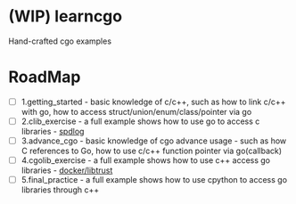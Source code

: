 # (WIP) learncgo
Hand-crafted cgo examples


# RoadMap
- [ ] 1.getting_started - basic knowledge of c/c++, such as how to link c/c++ with go, how to access struct/union/enum/class/pointer via go
- [ ] 2.clib_exercise - a full example shows how to use go to access c libraries - [spdlog](https://github.com/gabime/spdlog)
- [ ] 3.advance_cgo - basic knowledge of cgo advance usage - such as how C references to Go, how to use c/c++ function pointer via go(callback)
- [ ] 4.cgolib_exercise - a full example shows how to use c++ access go libraries - [docker/libtrust](https://github.com/distribution/distribution/tree/main/vendor/github.com/docker/libtrust)
- [ ] 5.final_practice - a full example shows how to use cpython to access go libraries through c++
